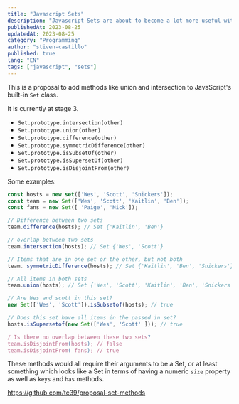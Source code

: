 ```yaml
---
title: "Javascript Sets"
description: "Javascript Sets are about to become a lot more useful with theses 7 new methods"
publishedAt: 2023-08-25
updatedAt: 2023-08-25
category: "Programming"
author: "stiven-castillo"
published: true
lang: "EN"
tags: ["javascript", "sets"]
---
```


This is a proposal to add methods like union and intersection to JavaScript's built-in `Set` class.

It is currently at stage 3.

- `Set.prototype.intersection(other)`
- `Set.prototype.union(other)`
- `Set.prototype.difference(other)`
- `Set.prototype.symmetricDifference(other)`
- `Set.prototype.isSubsetOf(other)`
- `Set.prototype.isSupersetOf(other)`
- `Set.prototype.isDisjointFrom(other)`

Some examples:

```javascript
const hosts = new set(['Wes', 'Scott', 'Snickers']);
const team = new Set(['Wes', 'Scott', 'Kaitlin', 'Ben']);
const fans = new Set([ 'Paige', 'Nick']);

// Difference between two sets
team.difference(hosts); // Set {'Kaitlin', 'Ben'}

// overlap between two sets
team.intersection(hosts); // Set {'Wes', 'Scott'}

// Items that are in one set or the other, but not both
team. symmetricDifference(hosts); // Set {'Kaitlin', 'Ben', 'Snickers'}

// All items in both sets
team.union(hosts); // Set {'Wes', 'Scott', 'Kaitlin', 'Ben', 'Snickers'}

// Are Wes and scott in this set? 
new Set(['Wes', 'Scott']).isSubsetof(hosts); // true

// Does this set have all items in the passed in set? 
hosts.isSupersetof(new Set(['Wes', 'Scott' ])); // true

/ Is there no overlap between these two sets? 
team.isDisjointFrom(hosts); // false
team.isDisjointFrom( fans); // true
```

These methods would all require their arguments to be a Set, or at least something which looks like a Set in terms of having a numeric `size` property as well as `keys` and `has` methods.

https://github.com/tc39/proposal-set-methods